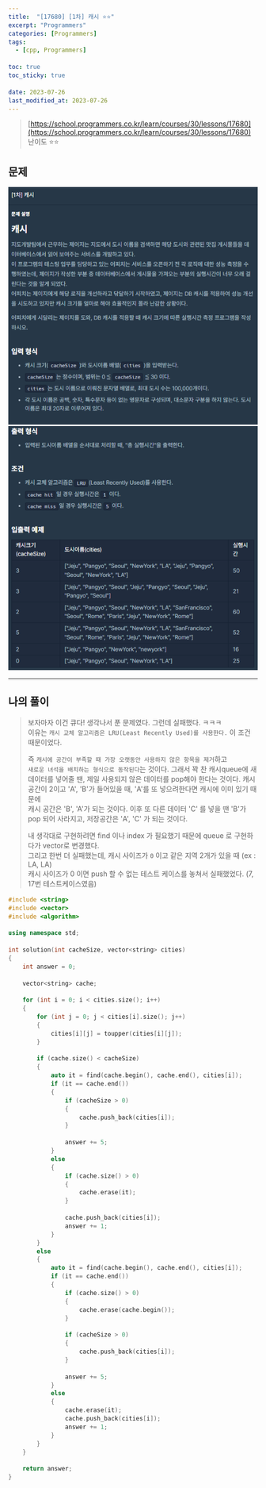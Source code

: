 ```yaml
---
title:  "[17680] [1차] 캐시 ⭐⭐"
excerpt: "Programmers"
categories: [Programmers]
tags:
  - [cpp, Programmers]

toc: true
toc_sticky: true
 
date: 2023-07-26
last_modified_at: 2023-07-26
---
```


> [https://school.programmers.co.kr/learn/courses/30/lessons/17680](https://school.programmers.co.kr/learn/courses/30/lessons/17680)  
> 난이도 ⭐⭐

## 문제

![17680](https://github.com/eggmong/eggmongImages/raw/main/Programmers/17680_1.png)  
![17680](https://github.com/eggmong/eggmongImages/raw/main/Programmers/17680_2.png)  

***

## 나의 풀이
  
> 보자마자 이건 큐다! 생각나서 푼 문제였다. 그런데 실패했다. ㅋㅋㅋ  
> 이유는 `캐시 교체 알고리즘은 LRU(Least Recently Used)를 사용한다.` 이 조건 때문이었다.  
> 
> 즉 `캐시에 공간이 부족할 때 가장 오랫동안 사용하지 않은 항목을 제거`하고  
> `새로운 녀석을 배치하는 형식으로 동작된다`는 것이다.
> 그래서 꽉 찬 캐시queue에 새 데이터를 넣어줄 땐, 제일 사용되지 않은 데이터를 pop해야 한다는 것이다.
> 캐시 공간이 2이고 'A', 'B'가 들어있을 때, 'A'를 또 넣으려한다면 캐시에 이미 있기 때문에  
> 캐시 공간은 'B', 'A'가 되는 것이다.
> 이후 또 다른 데이터 'C' 를 넣을 땐 'B'가 pop 되어 사라지고, 저장공간은 'A', 'C' 가 되는 것이다.
>
> 내 생각대로 구현하려면 find 이나 index 가 필요했기 때문에 queue 로 구현하다가 vector로 변경했다.  
> 그리고 한번 더 실패했는데, 캐시 사이즈가 `0` 이고 같은 지역 2개가 있을 때 (ex : LA, LA)  
> 캐시 사이즈가 0 이면 push 할 수 없는 테스트 케이스를 놓쳐서 실패했었다. (7, 17번 테스트케이스였음)  

```cpp
#include <string>
#include <vector>
#include <algorithm>

using namespace std;

int solution(int cacheSize, vector<string> cities)
{
    int answer = 0;

    vector<string> cache;

    for (int i = 0; i < cities.size(); i++)
    {
        for (int j = 0; j < cities[i].size(); j++)
        {
            cities[i][j] = toupper(cities[i][j]);
        }

        if (cache.size() < cacheSize)
        {
            auto it = find(cache.begin(), cache.end(), cities[i]);
            if (it == cache.end())
            {
                if (cacheSize > 0)
                {
                    cache.push_back(cities[i]);
                }
                
                answer += 5;
            }
            else
            {
                if (cache.size() > 0)
                {
                    cache.erase(it);
                }
                
                cache.push_back(cities[i]);
                answer += 1;
            }
        }
        else
        {
            auto it = find(cache.begin(), cache.end(), cities[i]);
            if (it == cache.end())
            {
                if (cache.size() > 0)
                {
                    cache.erase(cache.begin());
                }
                
                if (cacheSize > 0)
                {
                    cache.push_back(cities[i]);
                }
                
                answer += 5;
            }
            else
            {
                cache.erase(it);
                cache.push_back(cities[i]);
                answer += 1;
            }
        }
    }

    return answer;
}
```
